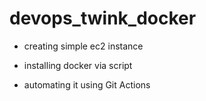 # devops_twink_docker

* creating simple ec2 instance

*  installing docker via script

*  automating it using Git Actions
